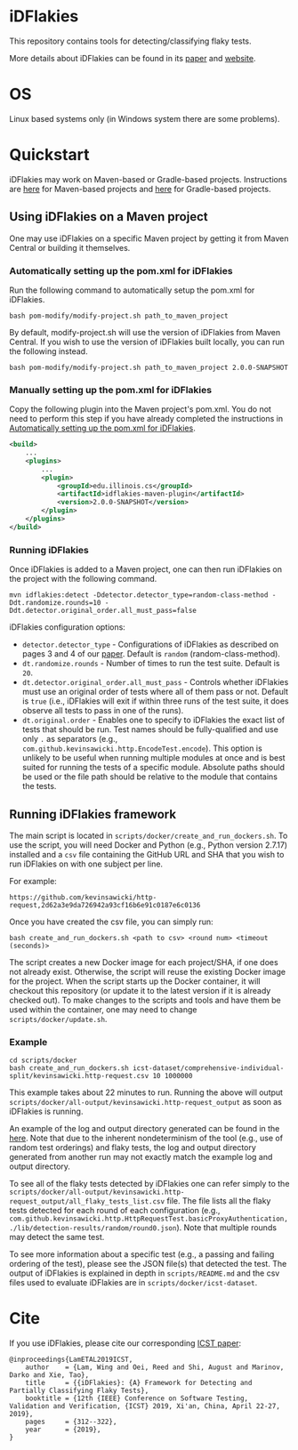 # iDFlakies

This repository contains tools for detecting/classifying flaky tests.

More details about iDFlakies can be found in its [paper](http://mir.cs.illinois.edu/winglam/publications/2019/LamETAL19iDFlakies.pdf) and [website](https://sites.google.com/view/flakytestdataset).

# OS
Linux based systems only (in Windows system there are some problems).

# Quickstart

iDFlakies may work on Maven-based or Gradle-based projects. Instructions are [here](#Using-iDFlakies-on-a-Maven-project) for Maven-based projects and [here](https://github.com/idflakies/iDFlakies/blob/master/README-gradle.md) for Gradle-based projects.

## Using iDFlakies on a Maven project

One may use iDFlakies on a specific Maven project by getting it from Maven Central or building it themselves.


### Automatically setting up the pom.xml for iDFlakies

Run the following command to automatically setup the pom.xml for iDFlakies.


```shell
bash pom-modify/modify-project.sh path_to_maven_project
```

By default, modify-project.sh will use the version of iDFlakies from Maven Central. If you wish to use
the version of iDFlakies built locally, you can run the following instead. 

```shell
bash pom-modify/modify-project.sh path_to_maven_project 2.0.0-SNAPSHOT
```

### Manually setting up the pom.xml for iDFlakies

Copy the following plugin into the Maven project's pom.xml.
You do not need to perform this step if you have already completed the instructions
in [Automatically setting up the pom.xml for iDFlakies](#automatically-setting-up-the-pomxml-for-idflakies).

```xml
<build>
    ...
    <plugins>
        ...
        <plugin>
            <groupId>edu.illinois.cs</groupId>
            <artifactId>idflakies-maven-plugin</artifactId>
            <version>2.0.0-SNAPSHOT</version>
        </plugin>
    </plugins>
</build>
```

### Running iDFlakies

Once iDFlakies is added to a Maven project, one can then run iDFlakies on the project with the following command.

```shell
mvn idflakies:detect -Ddetector.detector_type=random-class-method -Ddt.randomize.rounds=10 -Ddt.detector.original_order.all_must_pass=false
```

iDFlakies configuration options:
* ```detector.detector_type``` - Configurations of iDFlakies as described on pages 3 and 4 of our [paper](http://mir.cs.illinois.edu/winglam/publications/2019/LamETAL19iDFlakies.pdf). Default is ```random``` (random-class-method).
* ```dt.randomize.rounds``` - Number of times to run the test suite. Default is ```20```.
* ```dt.detector.original_order.all_must_pass``` - Controls whether iDFlakies must use an original order of tests where all of them pass or not. Default is ```true``` (i.e., iDFlakies will exit if within three runs of the test suite, it does observe all tests to pass in one of the runs).
* ```dt.original.order``` - Enables one to specify to iDFlakies the exact list of tests that should be run. Test names should be fully-qualified and use only ```.``` as separators (e.g., ```com.github.kevinsawicki.http.EncodeTest.encode```). This option is unlikely to be useful when running multiple modules at once and is best suited for running the tests of a specific module. Absolute paths should be used or the file path should be relative to the module that contains the tests.

## Running iDFlakies framework

The main script is located in `scripts/docker/create_and_run_dockers.sh`.
To use the script, you will need Docker and Python (e.g., Python version 2.7.17) installed and a `csv` file containing the GitHub URL and SHA that you wish to run iDFlakies on with one subject per line.

For example:
```
https://github.com/kevinsawicki/http-request,2d62a3e9da726942a93cf16b6e91c0187e6c0136
```

Once you have created the csv file, you can simply run:

```shell
bash create_and_run_dockers.sh <path to csv> <round num> <timeout (seconds)>
```

The script creates a new Docker image for each project/SHA, if one does not already exist.
Otherwise, the script will reuse the existing Docker image for the project.
When the script starts up the Docker container, it will checkout this repository (or update it to the latest version if it is already checked out).
To make changes to the scripts and tools and have them be used within the container, one may need to change `scripts/docker/update.sh`.

### Example

```shell
cd scripts/docker
bash create_and_run_dockers.sh icst-dataset/comprehensive-individual-split/kevinsawicki.http-request.csv 10 1000000
```

This example takes about 22 minutes to run.
Running the above will output `scripts/docker/all-output/kevinsawicki.http-request_output` as soon as iDFlakies is running.

An example of the log and output directory generated can be found in the [here](https://drive.google.com/drive/folders/1sVf0PNKjZbDG5wlZnYWkhTuQYiNNZrTv).
Note that due to the inherent nondeterminism of the tool (e.g., use of random test orderings) and flaky tests, the log and output directory generated from another run may not exactly match the example log and output directory.

To see all of the flaky tests detected by iDFlakies one can refer simply to the `scripts/docker/all-output/kevinsawicki.http-request_output/all_flaky_tests_list.csv` file.
The file lists all the flaky tests detected for each round of each configuration (e.g., `com.github.kevinsawicki.http.HttpRequestTest.basicProxyAuthentication,./lib/detection-results/random/round0.json`).
Note that multiple rounds may detect the same test.

To see more information about a specific test (e.g., a passing and failing ordering of the test), please see the JSON file(s) that detected the test.
The output of iDFlakies is explained in depth in `scripts/README.md` and the csv files used to evaluate iDFlakies are in `scripts/docker/icst-dataset`.

# Cite

If you use iDFlakies, please cite our corresponding [ICST paper](http://mir.cs.illinois.edu/winglam/publications/2019/LamETAL19iDFlakies.pdf):
```
@inproceedings{LamETAL2019ICST,
    author    = {Lam, Wing and Oei, Reed and Shi, August and Marinov, Darko and Xie, Tao},
    title     = {{iDFlakies}: {A} Framework for Detecting and Partially Classifying Flaky Tests},
    booktitle = {12th {IEEE} Conference on Software Testing, Validation and Verification, {ICST} 2019, Xi'an, China, April 22-27, 2019},
    pages     = {312--322},
    year      = {2019},
}
```
